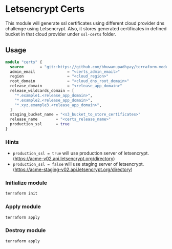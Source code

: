 # Letsencrypt Certs

This module will generate ssl certificates using different cloud provider dns challenge using Letsencrypt. 
Also, it stores generated certificates in defined bucket in that cloud provider under `ssl-certs` folder. 

## Usage

```terraform
module "certs" {
  source       = "git::https://github.com/bhuwanupadhyay/terraform-modules.git//letsencrypt-certs/aws?ref=main"
  admin_email              = "<certs_admin_email>"
  region                   = "<cloud_region>"
  root_domain              = "<cloud_dns_root_domain>"
  release_domain           = "<release_app_domain>"
  release_wildcards_domain = [
    "*.example1.<release_app_domain>",
    "*.example2.<release_app_domain>",
    "*.xyz.example3.<release_app_domain>",
  ]
  staging_bucket_name = "<s3_bucket_to_store_certificates>"
  release_name        = "<certs_release_name>"
  production_ssl      = true
}
```

### Hints 
- `production_ssl = true` will use production server of letsencrypt. (https://acme-v02.api.letsencrypt.org/directory)
- `production_ssl = false` will use staging server of letsencrypt. (https://acme-staging-v02.api.letsencrypt.org/directory)

### Initialize module

```bash
terraform init
```


### Apply module

```bash
terraform apply
```


### Destroy module

```bash
terraform apply
```